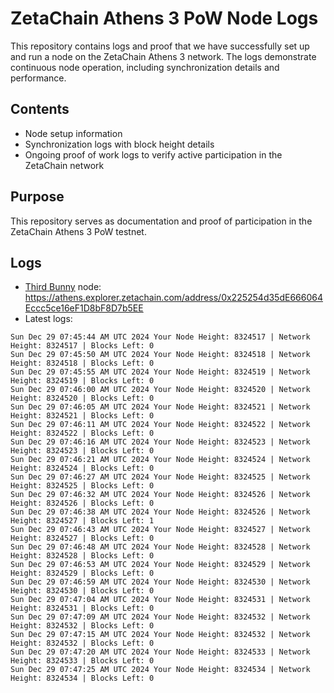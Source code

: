 # ZetaChain Athens 3 PoW Node Logs
This repository contains logs and proof that we have successfully set up and run a node on the ZetaChain Athens 3 network. The logs demonstrate continuous node operation, including synchronization details and performance.

## Contents
- Node setup information
- Synchronization logs with block height details
- Ongoing proof of work logs to verify active participation in the ZetaChain network

## Purpose
This repository serves as documentation and proof of participation in the ZetaChain Athens 3 PoW testnet.

## Logs

- [Third Bunny](https://thirdbunny.xyz/) node: https://athens.explorer.zetachain.com/address/0x225254d35dE666064Eccc5ce16eF1D8bF8D7b5EE
- Latest logs:
```
Sun Dec 29 07:45:44 AM UTC 2024 Your Node Height: 8324517 | Network Height: 8324517 | Blocks Left: 0
Sun Dec 29 07:45:50 AM UTC 2024 Your Node Height: 8324518 | Network Height: 8324518 | Blocks Left: 0
Sun Dec 29 07:45:55 AM UTC 2024 Your Node Height: 8324519 | Network Height: 8324519 | Blocks Left: 0
Sun Dec 29 07:46:00 AM UTC 2024 Your Node Height: 8324520 | Network Height: 8324520 | Blocks Left: 0
Sun Dec 29 07:46:05 AM UTC 2024 Your Node Height: 8324521 | Network Height: 8324521 | Blocks Left: 0
Sun Dec 29 07:46:11 AM UTC 2024 Your Node Height: 8324522 | Network Height: 8324522 | Blocks Left: 0
Sun Dec 29 07:46:16 AM UTC 2024 Your Node Height: 8324523 | Network Height: 8324523 | Blocks Left: 0
Sun Dec 29 07:46:21 AM UTC 2024 Your Node Height: 8324524 | Network Height: 8324524 | Blocks Left: 0
Sun Dec 29 07:46:27 AM UTC 2024 Your Node Height: 8324525 | Network Height: 8324525 | Blocks Left: 0
Sun Dec 29 07:46:32 AM UTC 2024 Your Node Height: 8324526 | Network Height: 8324526 | Blocks Left: 0
Sun Dec 29 07:46:38 AM UTC 2024 Your Node Height: 8324526 | Network Height: 8324527 | Blocks Left: 1
Sun Dec 29 07:46:43 AM UTC 2024 Your Node Height: 8324527 | Network Height: 8324527 | Blocks Left: 0
Sun Dec 29 07:46:48 AM UTC 2024 Your Node Height: 8324528 | Network Height: 8324528 | Blocks Left: 0
Sun Dec 29 07:46:53 AM UTC 2024 Your Node Height: 8324529 | Network Height: 8324529 | Blocks Left: 0
Sun Dec 29 07:46:59 AM UTC 2024 Your Node Height: 8324530 | Network Height: 8324530 | Blocks Left: 0
Sun Dec 29 07:47:04 AM UTC 2024 Your Node Height: 8324531 | Network Height: 8324531 | Blocks Left: 0
Sun Dec 29 07:47:09 AM UTC 2024 Your Node Height: 8324532 | Network Height: 8324532 | Blocks Left: 0
Sun Dec 29 07:47:15 AM UTC 2024 Your Node Height: 8324532 | Network Height: 8324532 | Blocks Left: 0
Sun Dec 29 07:47:20 AM UTC 2024 Your Node Height: 8324533 | Network Height: 8324533 | Blocks Left: 0
Sun Dec 29 07:47:25 AM UTC 2024 Your Node Height: 8324534 | Network Height: 8324534 | Blocks Left: 0
```
